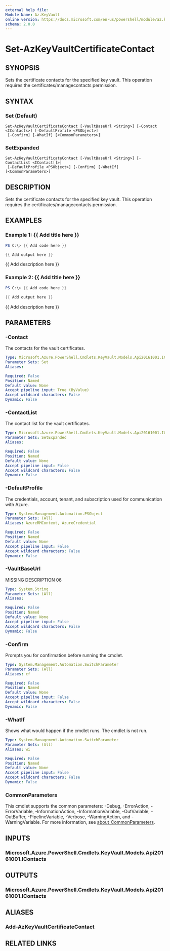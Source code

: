 ```yaml
---
external help file:
Module Name: Az.KeyVault
online version: https://docs.microsoft.com/en-us/powershell/module/az.keyvault/set-azkeyvaultcertificatecontact
schema: 2.0.0
---
```


# Set-AzKeyVaultCertificateContact

## SYNOPSIS
Sets the certificate contacts for the specified key vault.
This operation requires the certificates/managecontacts permission.

## SYNTAX

### Set (Default)
```
Set-AzKeyVaultCertificateContact [-VaultBaseUrl <String>] [-Contact <IContacts>] [-DefaultProfile <PSObject>]
 [-Confirm] [-WhatIf] [<CommonParameters>]
```

### SetExpanded
```
Set-AzKeyVaultCertificateContact [-VaultBaseUrl <String>] [-ContactList <IContact[]>]
 [-DefaultProfile <PSObject>] [-Confirm] [-WhatIf] [<CommonParameters>]
```

## DESCRIPTION
Sets the certificate contacts for the specified key vault.
This operation requires the certificates/managecontacts permission.

## EXAMPLES

### Example 1: {{ Add title here }}
```powershell
PS C:\> {{ Add code here }}

{{ Add output here }}
```

{{ Add description here }}

### Example 2: {{ Add title here }}
```powershell
PS C:\> {{ Add code here }}

{{ Add output here }}
```

{{ Add description here }}

## PARAMETERS

### -Contact
The contacts for the vault certificates.

```yaml
Type: Microsoft.Azure.PowerShell.Cmdlets.KeyVault.Models.Api20161001.IContacts
Parameter Sets: Set
Aliases:

Required: False
Position: Named
Default value: None
Accept pipeline input: True (ByValue)
Accept wildcard characters: False
Dynamic: False
```

### -ContactList
The contact list for the vault certificates.

```yaml
Type: Microsoft.Azure.PowerShell.Cmdlets.KeyVault.Models.Api20161001.IContact[]
Parameter Sets: SetExpanded
Aliases:

Required: False
Position: Named
Default value: None
Accept pipeline input: False
Accept wildcard characters: False
Dynamic: False
```

### -DefaultProfile
The credentials, account, tenant, and subscription used for communication with Azure.

```yaml
Type: System.Management.Automation.PSObject
Parameter Sets: (All)
Aliases: AzureRMContext, AzureCredential

Required: False
Position: Named
Default value: None
Accept pipeline input: False
Accept wildcard characters: False
Dynamic: False
```

### -VaultBaseUrl
MISSING DESCRIPTION 06

```yaml
Type: System.String
Parameter Sets: (All)
Aliases:

Required: False
Position: Named
Default value: None
Accept pipeline input: False
Accept wildcard characters: False
Dynamic: False
```

### -Confirm
Prompts you for confirmation before running the cmdlet.

```yaml
Type: System.Management.Automation.SwitchParameter
Parameter Sets: (All)
Aliases: cf

Required: False
Position: Named
Default value: None
Accept pipeline input: False
Accept wildcard characters: False
Dynamic: False
```

### -WhatIf
Shows what would happen if the cmdlet runs.
The cmdlet is not run.

```yaml
Type: System.Management.Automation.SwitchParameter
Parameter Sets: (All)
Aliases: wi

Required: False
Position: Named
Default value: None
Accept pipeline input: False
Accept wildcard characters: False
Dynamic: False
```

### CommonParameters
This cmdlet supports the common parameters: -Debug, -ErrorAction, -ErrorVariable, -InformationAction, -InformationVariable, -OutVariable, -OutBuffer, -PipelineVariable, -Verbose, -WarningAction, and -WarningVariable. For more information, see [about_CommonParameters](http://go.microsoft.com/fwlink/?LinkID=113216).

## INPUTS

### Microsoft.Azure.PowerShell.Cmdlets.KeyVault.Models.Api20161001.IContacts

## OUTPUTS

### Microsoft.Azure.PowerShell.Cmdlets.KeyVault.Models.Api20161001.IContacts

## ALIASES

### Add-AzKeyVaultCertificateContact

## RELATED LINKS

